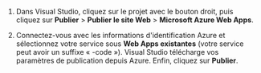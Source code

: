 
1. Dans Visual Studio, cliquez sur le projet avec le bouton droit, puis cliquez sur **Publier** > **Publier le site Web** > **Microsoft Azure Web Apps**.

2. Connectez-vous avec les informations d'identification Azure et sélectionnez votre service sous **Web Apps existantes** (votre service peut avoir un suffixe « -code »). Visual Studio télécharge vos paramètres de publication depuis Azure. Enfin, cliquez sur **Publier**.

<!---HONumber=July15_HO3-->